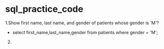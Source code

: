 # sql_practice_code

1.Show first name, last name, and gender of patients whose gender is 'M'?
  - select first_name,last_name,gender from patients where gender = 'M';

2)
